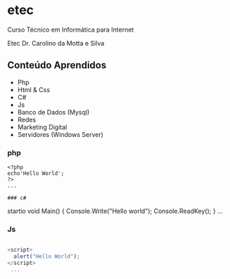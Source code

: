 # etec
Curso Técnico em Informática para Internet

Etec Dr. Carolino da Motta e Silva

## Conteúdo Aprendidos
- Php
- Html & Css
- C#
- Js
- Banco de Dados (Mysql)
- Redes
- Marketing Digital
- Servidores (Windows Server)

### php
```
<?php
echo'Hello World';
?>
...

### c#
```

startio void Main()
{
Console.Write("Hello world");
Console.ReadKey();
}
...

### Js
```js

<script>
  alert("Hello World");
</script>
 ...
